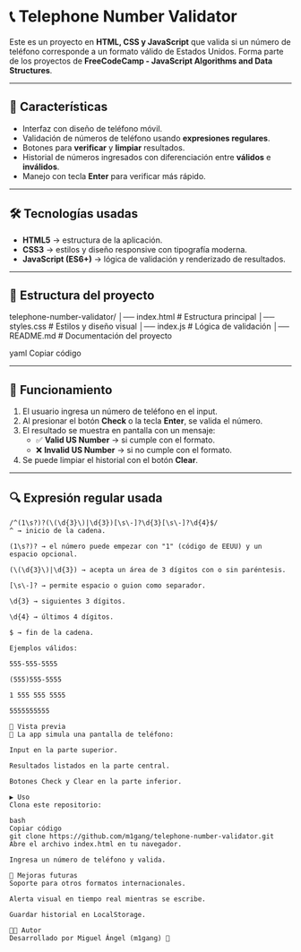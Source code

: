 # 📞 Telephone Number Validator  

Este es un proyecto en **HTML, CSS y JavaScript** que valida si un número de teléfono corresponde a un formato válido de Estados Unidos. Forma parte de los proyectos de **FreeCodeCamp - JavaScript Algorithms and Data Structures**.  

---

## 🚀 Características  
- Interfaz con diseño de teléfono móvil.  
- Validación de números de teléfono usando **expresiones regulares**.  
- Botones para **verificar** y **limpiar** resultados.  
- Historial de números ingresados con diferenciación entre **válidos** e **inválidos**.  
- Manejo con tecla **Enter** para verificar más rápido.  

---

## 🛠️ Tecnologías usadas  
- **HTML5** → estructura de la aplicación.  
- **CSS3** → estilos y diseño responsive con tipografía moderna.  
- **JavaScript (ES6+)** → lógica de validación y renderizado de resultados.  

---

## 📂 Estructura del proyecto  

telephone-number-validator/
│── index.html # Estructura principal
│── styles.css # Estilos y diseño visual
│── index.js # Lógica de validación
│── README.md # Documentación del proyecto

yaml
Copiar código

---

## 📜 Funcionamiento  

1. El usuario ingresa un número de teléfono en el input.  
2. Al presionar el botón **Check** o la tecla **Enter**, se valida el número.  
3. El resultado se muestra en pantalla con un mensaje:  
   - ✅ **Valid US Number** → si cumple con el formato.  
   - ❌ **Invalid US Number** → si no cumple con el formato.  
4. Se puede limpiar el historial con el botón **Clear**.  

---

## 🔍 Expresión regular usada  

```regex
/^(1\s?)?(\(\d{3}\)|\d{3})[\s\-]?\d{3}[\s\-]?\d{4}$/
^ → inicio de la cadena.

(1\s?)? → el número puede empezar con "1" (código de EEUU) y un espacio opcional.

(\(\d{3}\)|\d{3}) → acepta un área de 3 dígitos con o sin paréntesis.

[\s\-]? → permite espacio o guion como separador.

\d{3} → siguientes 3 dígitos.

\d{4} → últimos 4 dígitos.

$ → fin de la cadena.

Ejemplos válidos:

555-555-5555

(555)555-5555

1 555 555 5555

5555555555

📸 Vista previa
📱 La app simula una pantalla de teléfono:

Input en la parte superior.

Resultados listados en la parte central.

Botones Check y Clear en la parte inferior.

▶️ Uso
Clona este repositorio:

bash
Copiar código
git clone https://github.com/m1gang/telephone-number-validator.git
Abre el archivo index.html en tu navegador.

Ingresa un número de teléfono y valida.

📌 Mejoras futuras
Soporte para otros formatos internacionales.

Alerta visual en tiempo real mientras se escribe.

Guardar historial en LocalStorage.

👨‍💻 Autor
Desarrollado por Miguel Ángel (m1gang) 🚀
